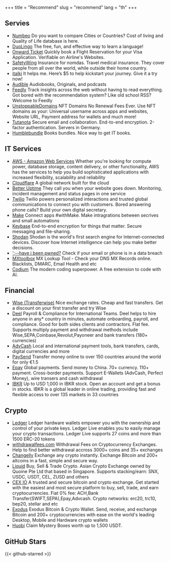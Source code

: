 +++
title = "Recommend"
slug = "recommend"
lang = "th"
+++

## Servies
- [Numbeo](https://www.numbeo.com/)
  Do you want to compare Cities or Countries? Cost of living and Quality of Life database is here.
- [DuoLingo](https://cageyv.dev/recommend/duolingo)
  The free, fun, and effective way to learn a language! 
- [Onward Ticket](https://onwardticket.com/)
  Quickly book a Flight Reservation for your Visa Application. Verifiable on Airline's Websites.
- [SafetyWing](https://safetywing.com/nomad-insurance/)
  Insurance for nomdas. Travel medical insurance. They cover people from all over the world, while outside their home country.
- [italki](https://cageyv.dev/recommend/italki)
  It helps me. Here’s $5 to help kickstart your journey. Give it a try now!
- [Audible](https://www.audible.com/)
  Audiobooks, Originals, and podcasts
- [Feedly](https://feedly.com/)
  Track insights across the web without having to read everything. Got bored with the recommendation system? Like old school RSS? Welcome to Feedly
- [UnstoppableDomains](https://cageyv.dev/recommend/unstoppabledomains)
  NFT Domains No Renewal Fees Ever. Use NFT domains as your: Universal username across apps and websites, Website URL, Payment address for wallets and much more!
- [Tutanota](https://cageyv.dev/recommend/tutanota)
  Secure email and collaboration. End-to-end encryption. 2-factor authentication. Servers in Germany.
- [Humblebundle](https://cageyv.dev/recommend/humblebundle)
  Books bundles. Nice way to get IT books.


## IT Services 
- [AWS - Amazon Web Services](https://aws.amazon.com/)
  Whether you're looking for compute power, database storage, content delivery, or other functionality, AWS has the services to help you build sophisticated applications with increased flexibility, scalability and reliability
- [Cloudflare](https://www.cloudflare.com/)
  A global network built for the cloud
- [Better Uptime](https://betteruptime.com/)
  They call you when your website goes down. Monitoring, incident management and status pages in one service
- [Twilio](https://cageyv.dev/recommend/twilio)
  Twilio powers personalized interactions and trusted global communications to connect you with customers. Bored answering phone calls? Build your own digital secretary.
- [Make](https://www.make.com/)
  Connect apps #withMake. Make intragrations between secrives and small automations
- [Keybase](https://keybase.io/)
  End-to-end encryption for things that matter. Secure messaging and file-sharing.
- [Shodan](https://www.shodan.io/)
  Shodan is the world's first search engine for Internet-connected devices. Discover how Internet intelligence can help you make better decisions.
- [';--have i been pwned?](https://haveibeenpwned.com/)
  Check if your email or phone is in a data breach
- [MXtoolbox](https://mxtoolbox.com/)
  MX Lookup Tool - Check your DNS MX Records online. Blacklists, DMARC, Email Health and etc
- [Codium](https://cageyv.dev/recommend/codeium)
  The modern coding superpower. A free extension to code with AI.
   
## Financial
- [Wise (Transferwise)](https://cageyv.dev/recommend/wise)
  Nice exchange rates. Cheap and fast transfers. Get a discount on your first transfer and try Wise
- [Deel](https://cageyv.dev/recommend/letsdeel)
  Payroll & Compliance for International Teams. Deel helps to hire anyone in any* country in minutes, automate onboarding, payroll, and compliance. Good for both sides clients and contractors. Flat fee. Supports multiply payment and withdrawal methods include Wise,SEPA,Coinbase,Revolut,Payoneer and bank transfers (180+ currencies) 
- [AdvCash](https://cageyv.dev/recommend/advcash)
  Local and international payment tools, bank transfers, cards, digital currencies and more
- [PaySend](https://cageyv.dev/recommend/paysend)
  Transfer money online to over 150 countries around the world for only €1.5
- [Epay](https://cageyv.dev/recommend/epay)
  Global payments. Send money to China. 70+ currency. 110+ payment. Cross-border payments. Support E-Wallets (AdvCash, Perfect Money), wire transers and cash withdrawal
- [IBKR](https://cageyv.dev/recommend/ibkr)
  Up to USD 1,000 in IBKR stock. Open an account and get a bonus in stocks. IBKR is a global leader in online trading, providing fast and flexible access to over 135 markets in 33 countries

## Crypto
- [Ledger](https://cageyv.dev/recommend/ledger)
  Ledger hardware wallets empower you with the ownership and control of your private keys. Ledger Live enables you to easily manage your crypto transactions. Ledger Live supports 27 coins and more than 1500 ERC-20 tokens
- [withdrawalfees.com](https://withdrawalfees.com/)
  Withdrawal Fees on Cryptocurrency Exchanges. Help to find better withdrawal accross 3000+ coins and 35+ exchanges
- [Changelly](https://cageyv.dev/recommend/changelly) 
  Exchange any crypto instantly. Exchange Bitcoin and 200+ altcoins in a fast, simple and secure way.
- [Liquid](https://cageyv.dev/recommend/liquid)
  Buy, Sell & Trade Crypto. Asian Crypto Exchange owned by Quoine Pte Ltd that based in Singapore. Supports stacking/earn: SNX, USDC, USDT, CEL, ZUSD and others
- [CEX IO](https://cageyv.dev/recommend/cex)
  A trusted and secure bitcoin and crypto exchange. Get started with the easiest and most secure platform to buy, sell, trade, and earn cryptocurrencies. Fiat 0% fee: ACH,Bank Transfer(SWIFT,SEPA),Epay,Advcash. Crypto networks: erc20, trc10, bep20, stellar and etc
- [Exodus](https://www.exodus.com/)
  Exodus Bitcoin & Crypto Wallet. Send, receive, and exchange Bitcoin and 200+ cryptocurrencies with ease on the world's leading Desktop, Mobile and Hardware crypto wallets
- [Huobi](https://cageyv.dev/recommend/huobi) Claim Mystery Boxes worth up to 1,500 USDT.

## GitHub Stars
{{< github-starred >}}
